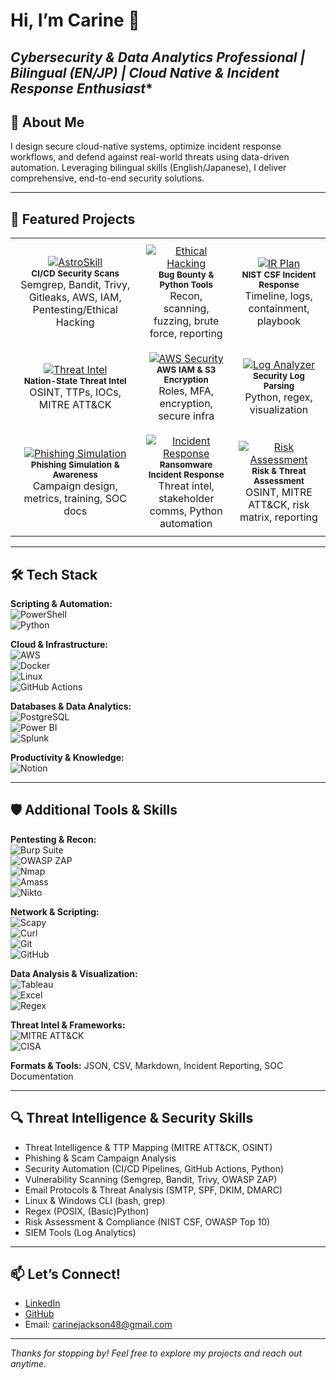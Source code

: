 # Hi, I’m Carine 👋  
*Cybersecurity & Data Analytics Professional | Bilingual (EN/JP) | Cloud Native & Incident Response Enthusiast**
---

## 🚀 About Me  
I design secure cloud-native systems, optimize incident response workflows, and defend against real-world threats using data-driven automation. Leveraging bilingual skills (English/Japanese), I deliver comprehensive, end-to-end security solutions.

---

## 💼 Featured Projects

<table>
  <tr>
    <td align="center" style="padding:10px;">
      <a href="https://github.com/CarineJackson1/astroskill-lms-connector" target="_blank">
        <img src="https://img.shields.io/badge/AstroSkill_Security-Automation-informational?style=for-the-badge&logo=github" alt="AstroSkill"/>
      </a>
      <br/><sub><b>CI/CD Security Scans</b></sub><br/>Semgrep, Bandit, Trivy, Gitleaks, AWS, IAM, Pentesting/Ethical Hacking
    </td>
    <td align="center" style="padding:10px;">
      <a href="https://github.com/CarineJackson1/ethical-hacking-portfolio" target="_blank">
        <img src="https://img.shields.io/badge/Ethical_Hacking_Portfolio-Pentesting-blueviolet?style=for-the-badge&logo=python" alt="Ethical Hacking"/>
      </a>
      <br/><sub><b>Bug Bounty & Python Tools</b></sub><br/>Recon, scanning, fuzzing, brute force, reporting
    </td>
    <td align="center" style="padding:10px;">
      <a href="https://github.com/CarineJackson1/shields-up-cybersecurity-response" target="_blank">
        <img src="https://img.shields.io/badge/Ransomware_IR-Plan-critical?style=for-the-badge&logo=github" alt="IR Plan"/>
      </a>
      <br/><sub><b>NIST CSF Incident Response</b></sub><br/>Timeline, logs, containment, playbook
    </td>
  </tr>
  <tr>
    <td align="center" style="padding:10px;">
      <a href="https://github.com/CarineJackson1/-cybersecurity-incident-investigation-threat-intelligence-reporting" target="_blank">
        <img src="https://img.shields.io/badge/APT34_Threat_Intel-Report-orange?style=for-the-badge&logo=mitre" alt="Threat Intel"/>
      </a>
      <br/><sub><b>Nation-State Threat Intel</b></sub><br/>OSINT, TTPs, IOCs, MITRE ATT&CK
    </td>
    <td align="center" style="padding:10px;">
      <a href="https://github.com/CarineJackson1/aws-cloud-practitioner-clf-c02" target="_blank">
        <img src="https://img.shields.io/badge/AWS_Cloud_Security-Hardening-yellow?style=for-the-badge&logo=amazonaws" alt="AWS Security"/>
      </a>
      <br/><sub><b>AWS IAM & S3 Encryption</b></sub><br/>Roles, MFA, encryption, secure infra
    </td>
    <td align="center" style="padding:10px;">
      <a href="https://github.com/CarineJackson1/python-log-analyzer-starter" target="_blank">
        <img src="https://img.shields.io/badge/Log_Analyzer-Jupyter_Lab-blue?style=for-the-badge&logo=jupyter" alt="Log Analyzer"/>
      </a>
      <br/><sub><b>Security Log Parsing</b></sub><br/>Python, regex, visualization
    </td>
  </tr>
  <tr>
    <td align="center" style="padding:10px;">
      <a href="https://github.com/CarineJackson1/mastercard-cybersecurity-virtual-experience" target="_blank">
        <img src="https://img.shields.io/badge/Mastercard_Cybersecurity_Virtual_Experience-Phishing_Simulation-orange?style=for-the-badge&logo=mastercard" alt="Phishing Simulation"/>
      </a>
      <br/><sub><b>Phishing Simulation & Awareness</b></sub><br/>Campaign design, metrics, training, SOC docs
    </td>
    <td align="center" style="padding:10px;">
      <a href="https://github.com/CarineJackson1/aig-shields-up-cybersecurity-simulation" target="_blank">
        <img src="https://img.shields.io/badge/AIG_Shields_Up-Cyber_Incident_Response-blue?style=for-the-badge&logo=python" alt="Incident Response"/>
      </a>
      <br/><sub><b>Ransomware Incident Response</b></sub><br/>Threat intel, stakeholder comms, Python automation
    </td>
    <td align="center" style="padding:10px;">
      <a href="https://github.com/CarineJackson1/datacom-cybersecurity-consulting-project" target="_blank">
        <img src="https://img.shields.io/badge/Datacom_Cybersecurity_Consulting-Threat_Assessment-critical?style=for-the-badge&logo=mitre" alt="Risk Assessment"/>
      </a>
      <br/><sub><b>Risk & Threat Assessment</b></sub><br/>OSINT, MITRE ATT&CK, risk matrix, reporting
    </td>
  </tr>
</table>

---

## 🛠 Tech Stack

**Scripting & Automation:**  
![PowerShell](https://img.shields.io/badge/PowerShell-%235391FE.svg?style=for-the-badge&logo=powershell&logoColor=white)  
![Python](https://img.shields.io/badge/python-3670A0?style=for-the-badge&logo=python&logoColor=ffdd54)  

**Cloud & Infrastructure:**  
![AWS](https://img.shields.io/badge/AWS-%23FF9900.svg?style=for-the-badge&logo=amazon-aws&logoColor=white)  
![Docker](https://img.shields.io/badge/docker-%230db7ed.svg?style=for-the-badge&logo=docker&logoColor=white)  
![Linux](https://img.shields.io/badge/Linux-%23000000.svg?style=for-the-badge&logo=linux&logoColor=white)  
![GitHub Actions](https://img.shields.io/badge/github%20actions-%232671E5.svg?style=for-the-badge&logo=githubactions&logoColor=white)  

**Databases & Data Analytics:**  
![PostgreSQL](https://img.shields.io/badge/PostgreSQL-316192?style=for-the-badge&logo=postgresql&logoColor=white)  
![Power BI](https://img.shields.io/badge/power_bi-F2C811?style=for-the-badge&logo=powerbi&logoColor=black)  
![Splunk](https://img.shields.io/badge/Splunk-black?style=for-the-badge&logo=splunk&logoColor=white)  

**Productivity & Knowledge:**  
![Notion](https://img.shields.io/badge/Notion-%23000000.svg?style=for-the-badge&logo=notion&logoColor=white)  

---

## 🛡 Additional Tools & Skills

**Pentesting & Recon:**  
![Burp Suite](https://img.shields.io/badge/Burp_Suite-darkred?style=for-the-badge&logo=burpsuite&logoColor=white)  
![OWASP ZAP](https://img.shields.io/badge/OWASP_ZAP-FF6F61?style=for-the-badge&logo=owasp&logoColor=white)  
![Nmap](https://img.shields.io/badge/Nmap-7CA1B4?style=for-the-badge&logo=nmap&logoColor=white)  
![Amass](https://img.shields.io/badge/Amass-0052CC?style=for-the-badge&logo=github&logoColor=white)  
![Nikto](https://img.shields.io/badge/Nikto-007ACC?style=for-the-badge&logo=apache&logoColor=white)  

**Network & Scripting:**  
![Scapy](https://img.shields.io/badge/Scapy-00A6D6?style=for-the-badge&logo=python&logoColor=white)  
![Curl](https://img.shields.io/badge/Curl-005A9C?style=for-the-badge&logo=curl&logoColor=white)  
![Git](https://img.shields.io/badge/Git-F05032?style=for-the-badge&logo=git&logoColor=white)  
![GitHub](https://img.shields.io/badge/GitHub-181717?style=for-the-badge&logo=github&logoColor=white)  

**Data Analysis & Visualization:**  
![Tableau](https://img.shields.io/badge/Tableau-E97627?style=for-the-badge&logo=tableau&logoColor=white)  
![Excel](https://img.shields.io/badge/Microsoft_Excel-217346?style=for-the-badge&logo=microsoft-excel&logoColor=white)  
![Regex](https://img.shields.io/badge/Regex-005A9C?style=for-the-badge&logo=regex&logoColor=white)  

**Threat Intel & Frameworks:**  
![MITRE ATT&CK](https://img.shields.io/badge/MITRE_ATT--CK-0052CC?style=for-the-badge&logo=mitre&logoColor=white)  
![CISA](https://img.shields.io/badge/CISA-005A9C?style=for-the-badge&logo=us-government&logoColor=white)  

**Formats & Tools:** JSON, CSV, Markdown, Incident Reporting, SOC Documentation

---

## 🔍 Threat Intelligence & Security Skills

- Threat Intelligence & TTP Mapping (MITRE ATT&CK, OSINT)  
- Phishing & Scam Campaign Analysis  
- Security Automation (CI/CD Pipelines, GitHub Actions, Python)  
- Vulnerability Scanning (Semgrep, Bandit, Trivy, OWASP ZAP)  
- Email Protocols & Threat Analysis (SMTP, SPF, DKIM, DMARC)  
- Linux & Windows CLI (bash, grep)  
- Regex (POSIX, (Basic)Python)  
- Risk Assessment & Compliance (NIST CSF, OWASP Top 10)  
- SIEM Tools (Log Analytics)

---

## 📫 Let’s Connect!

- [LinkedIn](https://www.linkedin.com/in/carinejackson)  
- [GitHub](https://github.com/CarineJackson1)  
- Email: carinejackson48@gmail.com  

---

*Thanks for stopping by! Feel free to explore my projects and reach out anytime.*  
